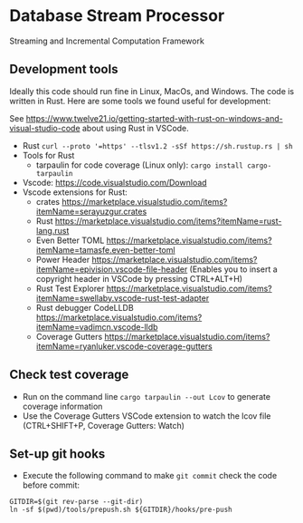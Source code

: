 # Database Stream Processor

Streaming and Incremental Computation Framework

## Development tools

Ideally this code should run fine in Linux, MacOs, and Windows.
The code is written in Rust.  Here are some tools we found useful for development:

See <https://www.twelve21.io/getting-started-with-rust-on-windows-and-visual-studio-code> about
using Rust in VSCode.

* Rust `curl --proto '=https' --tlsv1.2 -sSf https://sh.rustup.rs | sh`
* Tools for Rust
  * tarpaulin for code coverage (Linux only): `cargo install cargo-tarpaulin`
* Vscode: <https://code.visualstudio.com/Download>
* Vscode extensions for Rust:
  * crates <https://marketplace.visualstudio.com/items?itemName=serayuzgur.crates>
  * Rust <https://marketplace.visualstudio.com/items?itemName=rust-lang.rust>
  * Even Better TOML <https://marketplace.visualstudio.com/items?itemName=tamasfe.even-better-toml>
  * Power Header <https://marketplace.visualstudio.com/items?itemName=epivision.vscode-file-header>
    (Enables you to insert a copyright header in VSCode by pressing CTRL+ALT+H)
  * Rust Test Explorer <https://marketplace.visualstudio.com/items?itemName=swellaby.vscode-rust-test-adapter>
  * Rust debugger CodeLLDB <https://marketplace.visualstudio.com/items?itemName=vadimcn.vscode-lldb>
  * Coverage Gutters <https://marketplace.visualstudio.com/items?itemName=ryanluker.vscode-coverage-gutters>

## Check test coverage

* Run on the command line `cargo tarpaulin --out Lcov` to generate coverage information
* Use the Coverage Gutters VSCode extension to watch the lcov file (CTRL+SHIFT+P, Coverage Gutters: Watch)

## Set-up git hooks

* Execute the following command to make `git commit` check the code before commit:
```
GITDIR=$(git rev-parse --git-dir)
ln -sf $(pwd)/tools/prepush.sh ${GITDIR}/hooks/pre-push
```
